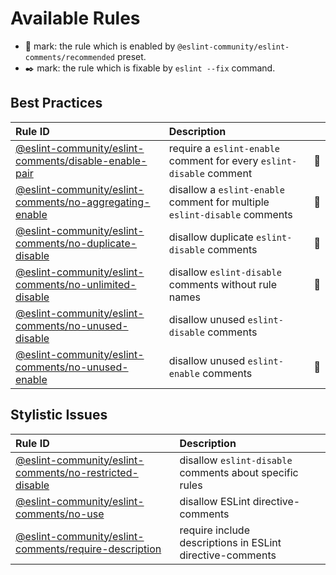 # Available Rules

- 🌟 mark: the rule which is enabled by `@eslint-community/eslint-comments/recommended` preset.
- ✒️ mark: the rule which is fixable by `eslint --fix` command.

## Best Practices

| Rule ID | Description |    |
|:--------|:------------|:---|
| [@eslint-community/eslint-comments/<wbr>disable-enable-pair](./disable-enable-pair.md) | require a `eslint-enable` comment for every `eslint-disable` comment | 🌟 |
| [@eslint-community/eslint-comments/<wbr>no-aggregating-enable](./no-aggregating-enable.md) | disallow a `eslint-enable` comment for multiple `eslint-disable` comments | 🌟 |
| [@eslint-community/eslint-comments/<wbr>no-duplicate-disable](./no-duplicate-disable.md) | disallow duplicate `eslint-disable` comments | 🌟 |
| [@eslint-community/eslint-comments/<wbr>no-unlimited-disable](./no-unlimited-disable.md) | disallow `eslint-disable` comments without rule names | 🌟 |
| [@eslint-community/eslint-comments/<wbr>no-unused-disable](./no-unused-disable.md) | disallow unused `eslint-disable` comments |  |
| [@eslint-community/eslint-comments/<wbr>no-unused-enable](./no-unused-enable.md) | disallow unused `eslint-enable` comments | 🌟 |

## Stylistic Issues

| Rule ID | Description |    |
|:--------|:------------|:---|
| [@eslint-community/eslint-comments/<wbr>no-restricted-disable](./no-restricted-disable.md) | disallow `eslint-disable` comments about specific rules |  |
| [@eslint-community/eslint-comments/<wbr>no-use](./no-use.md) | disallow ESLint directive-comments |  |
| [@eslint-community/eslint-comments/<wbr>require-description](./require-description.md) | require include descriptions in ESLint directive-comments |  |


